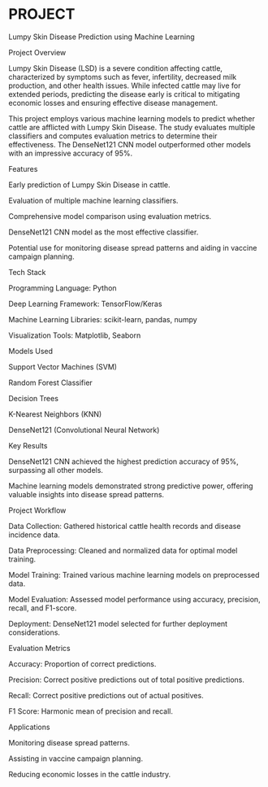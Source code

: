 # PROJECT
Lumpy Skin Disease Prediction using Machine Learning

Project Overview

Lumpy Skin Disease (LSD) is a severe condition affecting cattle, characterized by symptoms such as fever, infertility, decreased milk production, and other health issues. While infected cattle may live for extended periods, predicting the disease early is critical to mitigating economic losses and ensuring effective disease management.

This project employs various machine learning models to predict whether cattle are afflicted with Lumpy Skin Disease. The study evaluates multiple classifiers and computes evaluation metrics to determine their effectiveness. The DenseNet121 CNN model outperformed other models with an impressive accuracy of 95%.

Features

Early prediction of Lumpy Skin Disease in cattle.

Evaluation of multiple machine learning classifiers.

Comprehensive model comparison using evaluation metrics.

DenseNet121 CNN model as the most effective classifier.

Potential use for monitoring disease spread patterns and aiding in vaccine campaign planning.

Tech Stack

Programming Language: Python

Deep Learning Framework: TensorFlow/Keras

Machine Learning Libraries: scikit-learn, pandas, numpy

Visualization Tools: Matplotlib, Seaborn

Models Used

Support Vector Machines (SVM)

Random Forest Classifier

Decision Trees

K-Nearest Neighbors (KNN)

DenseNet121 (Convolutional Neural Network)

Key Results

DenseNet121 CNN achieved the highest prediction accuracy of 95%, surpassing all other models.

Machine learning models demonstrated strong predictive power, offering valuable insights into disease spread patterns.

Project Workflow

Data Collection: Gathered historical cattle health records and disease incidence data.

Data Preprocessing: Cleaned and normalized data for optimal model training.

Model Training: Trained various machine learning models on preprocessed data.

Model Evaluation: Assessed model performance using accuracy, precision, recall, and F1-score.

Deployment: DenseNet121 model selected for further deployment considerations.

Evaluation Metrics

Accuracy: Proportion of correct predictions.

Precision: Correct positive predictions out of total positive predictions.

Recall: Correct positive predictions out of actual positives.

F1 Score: Harmonic mean of precision and recall.

Applications

Monitoring disease spread patterns.

Assisting in vaccine campaign planning.

Reducing economic losses in the cattle industry.

